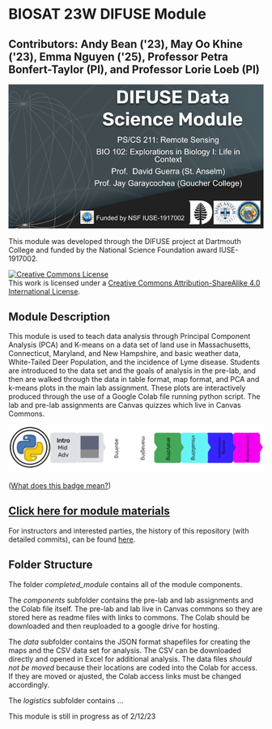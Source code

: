 # BIOSAT 23W DIFUSE Module 

## Contributors: Andy Bean ('23), May Oo Khine ('23), Emma Nguyen ('25), Professor Petra Bonfert-Taylor (PI), and Professor Lorie Loeb (PI)

![Sample title slide for a DIFUSE module.](repository-assets/DIFUSE-bio-sat.png)

This module was developed through the DIFUSE project at Dartmouth College and funded by the National Science Foundation award IUSE-1917002.

<a rel="license" href="http://creativecommons.org/licenses/by-sa/4.0/"><img alt="Creative Commons License" style="border-width:0" src="https://i.creativecommons.org/l/by-sa/4.0/88x31.png" /></a><br />This work is licensed under a <a rel="license" href="http://creativecommons.org/licenses/by-sa/4.0/">Creative Commons Attribution-ShareAlike 4.0 International License</a>.

## Module Description 
This module is used to teach data analysis through Principal Component Analysis (PCA) and K-means on a data set of land use in Massachusetts, Connecticut, Maryland, and New Hampshire, and basic weather data, White-Tailed Deer Population, and the incidence of Lyme disease. Students are introduced to the data set and the goals of analysis in the pre-lab, and then are walked through the data in table format, map format, and PCA and k-means plots in the main lab assignment. These plots are interactively produced through the use of a Google Colab file running python script. The lab and pre-lab assignments are Canvas quizzes which live in Canvas Commons.  



![Medium length module for an introductory course using python and covering analyzing, visualizing data and drawing conclusions.](repository-assets/sample-badge.png "Medium length module for an introductory course using python and covering analyzing, visualizing data and drawing conclusions.")

(<a href="https://github.com/difuse-dartmouth/.github/blob/8f8f6efff8943871e1fcaa3b6f2daf1531206df6/profile/howto.md">What does this badge mean?</a>)

## [Click here for module materials](completed_module/README.md)

For instructors and interested parties, the history of this repository (with detailed commits), can be found [here](https://github.com/difuse-dartmouth/data-migration-template/commits/main/).

## Folder Structure

The folder *completed_module* contains all of the module components.  

The *components* subfolder contains the pre-lab and lab assignments and the Colab file itself. The pre-lab and lab live in Canvas commons so they are stored here as readme files with links to commons. The Colab should be downloaded and then reuploaded to a google drive for hosting.

The *data* subfolder contains the JSON format shapefiles for creating the maps and the CSV data set for analysis. The CSV can be downloaded directly and opened in Excel for additional analysis. The data files *should not be moved* because their locations are coded into the Colab for access. If they are moved or ajusted, the Colab access links must be changed accordingly.

The *logistics* subfolder contains ...

This module is still in progress as of 2/12/23

